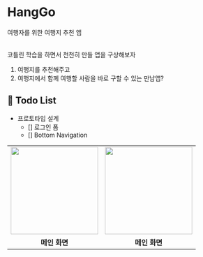 # HangGo
여행자를 위한 여행지 추천 앱

<br> 코틀린 학습을 하면서 천천히 만들 앱을 구상해보자 

 1. 여행지를 추천해주고 
 2. 여행지에서 함께 여행할 사람을 바로 구할 수 있는 만남앱?


## 💭  Todo List
- 프로토타입 설계
   - [] 로그인 폼
   - [] Bottom Navigation 

<table>
  <tr>
    <td><img width="200" src="https://user-images.githubusercontent.com/54762273/178936776-80638599-c0ac-414f-b2a4-a73babc0b43c.png"></td>
    <td><img width="200" src="https://user-images.githubusercontent.com/54762273/178936915-0bbb357d-e8de-47dd-b640-783c6c448a59.PNG"></td>
  </tr>
  <tr>
    <td align="center"><b>메인 화면</b></td>
    <td align="center"><b>메인 화면</b></td>
  </tr>
</table>
<br>
